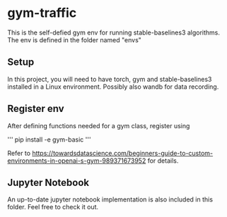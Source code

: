 # gym-traffic
This is the self-defied gym env for running stable-baselines3 algorithms. The env is defined in the folder named "envs"

## Setup
In this project, you will need to have torch, gym and stable-baselines3 installed in a Linux environment. Possibly also wandb for data recording.

## Register env
After defining functions needed for a gym class, register using

'''
pip install -e gym-basic
'''

Refer to https://towardsdatascience.com/beginners-guide-to-custom-environments-in-openai-s-gym-989371673952 for details.

## Jupyter Notebook
An up-to-date jupyter notebook implementation is also included in this folder. Feel free to check it out.
